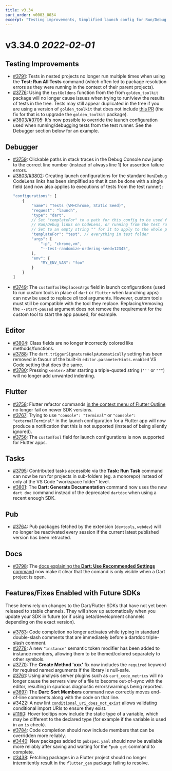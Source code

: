 ```yaml
---
title: v3.34
sort_order: v0003_0034
excerpt: "Testing improvements, Simplified launch config for Run/Debug CodeLens + Test Runner, ..."
---
```


# v3.34.0 *2022-02-01*

## Testing Improvements

- [#3791](https://github.com/Dart-Code/Dart-Code/issues/3791): Tests in nested projects no longer run multiple times when using the **Test: Run All Tests** command (which often led to package resolution errors as they were running in the context of their parent projects).
- [#3776](https://github.com/Dart-Code/Dart-Code/issues/3776): Using the `testGoldens` function from the from `golden_toolkit` package will no longer cause issues when trying to run/view the results of tests in the tree. Tests may still appear duplicated in the tree if you are using a version of `golden_toolkit` that does not include [this PR](https://github.com/eBay/flutter_glove_box/pull/140) (the fix for that is to upgrade the `golden_toolkit` package).
- [#3803](https://github.com/Dart-Code/Dart-Code/issues/3803)/[#3705](https://github.com/Dart-Code/Dart-Code/issues/3705): It's now possible to override the launch configuration used when running/debugging tests from the test runner. See the Debugger section below for an example.

## Debugger

- [#3759](https://github.com/Dart-Code/Dart-Code/issues/3759): Clickable paths in stack traces in the Debug Console now jump to the correct line number (instead of always line 1) for assertion failure errors.
- [#3803](https://github.com/Dart-Code/Dart-Code/issues/3803)/[#3802](https://github.com/Dart-Code/Dart-Code/issues/3802): Creating launch configurations for the standard `Run`/`Debug` CodeLens links has been simplified so that it can be done with a single field (and now also applies to executions of tests from the test runner):
	```js
	"configurations": [
		{
			"name": "Tests (VM+Chrome, Static Seed)",
			"request": "launch",
			"type": "dart",
			// Set "templateFor" to a path for this config to be used for all
			// Run/Debug links on CodeLens, or running from the test runner.
			// Set to an empty string "" for it to apply to the whole project.
			"templateFor": "test", // everything in test folder
			"args": [
				"-p", "chrome,vm",
				"--test-randomize-ordering-seed=12345",
			],
			"env": {
				"MY_ENV_VAR": "foo"
			}
		}
	]
	```
- [#3749](https://github.com/Dart-Code/Dart-Code/issues/3749): The `customToolReplacesArgs` field in launch configurations (used to run custom tools in place of `dart` or `flutter` when launching apps) can now be used to replace _all_ tool arguments. However, custom tools must still be compatible with the tool they replace. Replacing/removing the `--start-paused` argument does not remove the requirement for the custom tool to start the app paused, for example.

## Editor

- [#3804](https://github.com/Dart-Code/Dart-Code/issues/3804): Class fields are no longer incorrectly colored like methods/functions.
- [#3788](https://github.com/Dart-Code/Dart-Code/issues/3788): The `dart.triggerSignatureHelpAutomatically` setting has been removed in favour of the built-in `editor.parameterHints.enabled` VS Code setting that does the same.
- [#3780](https://github.com/Dart-Code/Dart-Code/issues/3780): Pressing `<enter>` after starting a triple-quoted string (`'''` or `"""`) will no longer add unwanted indenting.

## Flutter

- [#3758](https://github.com/Dart-Code/Dart-Code/issues/3758): Flutter refactor commands [in the context menu of Flutter Outline](https://dartcode.org/images/release_notes/v3.3/flutter_outline.png) no longer fail on newer SDK versions.
- [#3767](https://github.com/Dart-Code/Dart-Code/issues/3767): Trying to use `"console": "terminal"` or `"console": "externalTerminal"` in the launch configuration for a Flutter app will now produce a notification that this is not supported (instead of being silently ignored).
- [#3756](https://github.com/Dart-Code/Dart-Code/issues/3756): The `customTool` field for launch configurations is now supported for Flutter apps.

## Tasks

- [#3795](https://github.com/Dart-Code/Dart-Code/issues/3795): Contributed tasks accessible via the **Task: Run Task** command can now be run for projects in sub-folders (eg. a monorepo) instead of only at the VS Code "workspace folder" level.
- [#3801](https://github.com/Dart-Code/Dart-Code/issues/3801): The **Dart: Generate Documentation** command now uses the new `dart doc` command instead of the deprecated `dartdoc` when using a recent enough SDK.

## Pub

- [#3764](https://github.com/Dart-Code/Dart-Code/issues/3764): Pub packages fetched by the extension (`devtools`, `webdev`) will no longer be reactivated every session if the current latest published version has been retracted.

## Docs

- [#3798](https://github.com/Dart-Code/Dart-Code/issues/3798): The [docs explaining the **Dart: Use Recommended Settings** command](https://dartcode.org/docs/recommended-settings/) now make it clear that the comand is only visible when a Dart project is open.

## Features/Fixes Enabled with Future SDKs

These items rely on changes to the Dart/Flutter SDKs that have not yet been released to stable channels. They will show up automatically when you update your SDK in future (or if using beta/development channels depending on the exact version).

- [#3783](https://github.com/Dart-Code/Dart-Code/issues/3783): Code completion no longer activates while typing in standard double-slash comments that are immediately before a dartdoc triple-slash comment.
- [#3778](https://github.com/Dart-Code/Dart-Code/issues/3778): A new `"instance"` semantic token modifier has been added to instance members, allowing them to be themed/colored separately to other symbols.
- [#3770](https://github.com/Dart-Code/Dart-Code/issues/3770): The **Create Method 'xxx'** fix now includes the `required` keyword for required named arguments if the library is null-safe.
- [#3761](https://github.com/Dart-Code/Dart-Code/issues/3761): Using analysis server plugins such as `cart_code_metrics` will no longer cause the servers view of a file to become out-of-sync with the editor, resulting in spurious diagnostic errors/warnings being reported.
- [#3697](https://github.com/Dart-Code/Dart-Code/issues/3697): The **Dart: Sort Members** command now correctly moves end-of-line comments along with the code on that line.
- [#3422](https://github.com/Dart-Code/Dart-Code/issues/3422): A new lint [`conditional_uri_does_not_exist`](https://dart-lang.github.io/linter/lints/conditional_uri_does_not_exist.html) allows validating conditional import URIs to ensure they exist.
- [#1160](https://github.com/Dart-Code/Dart-Code/issues/1160): Hover tooltips now include the static type of a variable, which may be different to the declared type (for example if the variable is used in an `is` check).
- [#3784](https://github.com/Dart-Code/Dart-Code/issues/3784): Code completion should now include members that can be overridden more reliably.
- [#3440](https://github.com/Dart-Code/Dart-Code/issues/3440): New packages added to `pubspec.yaml` should now be available more reliably after saving and waiting for the *`pub get` command to complete.
- [#3438](https://github.com/Dart-Code/Dart-Code/issues/3438): Fetching packages in a Flutter project should no longer intermitently result in the `flutter_gen` package failing to resolve.
